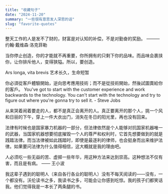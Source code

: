 ```yaml
---
title: "收藏句子"
date: "2024-11-20"
summary: "一些很有意思发人深思的话"
slug: "favorite-quotes"
---
```

整天工作的人是发不了财的，财富是对认知的补偿，不是对勤奋的奖励。 ———约翰·戴维森·洛克菲勒

当你停止创造，你的才能就不再重要，你所拥有的只剩下你的品味。而品味会裹挟你，让你排斥他人，变得狭隘。所以，要创造。

Ars longa, vita brevis  艺术长久，生命短暂

你必須從客戶體驗開始，逆向思考應用技術；而不是從技術開始，然後試圖賣給你的客戶。 You've got to start with the customer experience and work backwards to the technology. You can't start with the technology and try to figure out where you're gonna try to sell it. - Steve Jobs

从来哭着闹着要走的人，都不是真正会离开的人。真正要离开的那个人，挑一个风和日丽的下午，穿上一件大衣出门，消失在冬日的阳光里，再也没有回来。

法律有时候也是国家暴力机器的一部分，但法律依然是个人能够对抗国家机器唯一的武器，当国家机器想要彻底摧毁一个人的尊严和权利时，它首先想要做到的就是践踏法律。而当法律被如此践踏时，即使是最逐利的律师，也会挺身而出来维护法律。如果要问法律为什么值得相信，这大概就是我的理由吧。

人必须吃一些无益的苦、虚掷一些年华，用这种方法来达到崇高。这种想法不仅有害，而且是有病。 —— 王小波

我这辈子遇到的聪明人（来自各行各业的聪明人）没有不每天阅读的——没有，一个都没有。沃伦读书之多，我读书之多，可能会让你感到吃惊。我的孩子们都笑话我。他们觉得我是一本长了两条腿的书。
